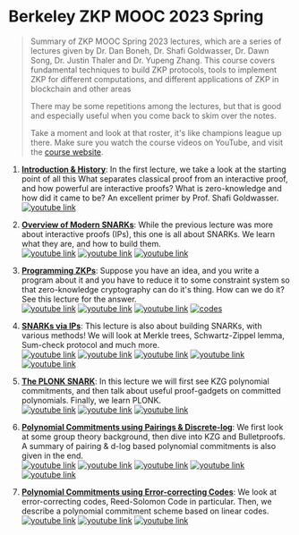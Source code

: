 # Berkeley ZKP MOOC 2023 Spring

> Summary of ZKP MOOC Spring 2023 lectures, which are a series of lectures given by Dr. Dan Boneh, Dr. Shafi Goldwasser, Dr. Dawn Song, Dr. Justin Thaler and Dr. Yupeng Zhang. This course covers fundamental techniques to build ZKP protocols, tools to implement ZKP for different computations, and different applications of ZKP in blockchain and other areas
>
> There may be some repetitions among the lectures, but that is good and especially useful when you come back to skim over the notes.
>
> Take a moment and look at that roster, it's like champions league up there. Make sure you watch the course videos on YouTube, and visit the [course website](https://zk-learning.org/).

1. [**Introduction & History**](./introduction-and-history.md): In the first lecture, we take a look at the starting point of all this What separates classical proof from an interactive proof, and how powerful are interactive proofs? What is zero-knowledge and how did it came to be? An excellent primer by Prof. Shafi Goldwasser. <br/>
   <a href="https://www.youtube.com/watch?v=uchjTIlPzFo"><img src="https://img.shields.io/badge/part%201-gray?style=flat&labelColor=FF0000&logo=Youtube" alt="youtube link"></a>

1. [**Overview of Modern SNARKs**](./overview-of-modern-snark.md): While the previous lecture was more about interactive proofs (IPs), this one is all about SNARKs. We learn what they are, and how to build them. <br/>
   <a href="https://www.youtube.com/watch?v=MUnlR3gMKu0"><img src="https://img.shields.io/badge/part%201-gray?style=flat&labelColor=FF0000&logo=Youtube" alt="youtube link"></a>
   <a href="https://www.youtube.com/watch?v=9XOi_iEtTt8"><img src="https://img.shields.io/badge/part%202-gray?style=flat&labelColor=FF0000&logo=Youtube" alt="youtube link"></a>
   <a href="https://www.youtube.com/watch?v=Sv99taTJJmM"><img src="https://img.shields.io/badge/part%203-gray?style=flat&labelColor=FF0000&logo=Youtube" alt="youtube link"></a>

1. [**Programming ZKPs**](./programming-zkps.md): Suppose you have an idea, and you write a program about it and you have to reduce it to some constraint system so that zero-knowledge cryptography can do it's thing. How can we do it? See this lecture for the answer. <br/>
   <a href="https://www.youtube.com/watch?v=kho-vcQGa0c"><img src="https://img.shields.io/badge/part%201-gray?style=flat&labelColor=FF0000&logo=Youtube" alt="youtube link"></a>
   <a href="https://www.youtube.com/watch?v=guQoS2xSksI"><img src="https://img.shields.io/badge/part%202-gray?style=flat&labelColor=FF0000&logo=Youtube" alt="youtube link"></a>
   <a href="https://www.youtube.com/watch?v=zsDeoXx-miE"><img src="https://img.shields.io/badge/part%203-gray?style=flat&labelColor=FF0000&logo=Youtube" alt="youtube link"></a>
   <a href="https://github.com/rdi-berkeley/zkp-course-lecture3-code"><img src="https://img.shields.io/badge/code-gray?style=flat&labelColor=181717&logo=Github" alt="codes"></a>

1. [**SNARKs via IPs**](./snarks-via-ips.md): This lecture is also about building SNARKs, with various methods! We will look at Merkle trees, Schwartz-Zippel lemma, Sum-check protocol and much more. <br/>
   <a href="https://www.youtube.com/watch?v=7YXVGDtuHrk"><img src="https://img.shields.io/badge/part%201-gray?style=flat&labelColor=FF0000&logo=Youtube" alt="youtube link"></a>
   <a href="https://www.youtube.com/watch?v=lG8tgRuD6Mw"><img src="https://img.shields.io/badge/part%202-gray?style=flat&labelColor=FF0000&logo=Youtube" alt="youtube link"></a>
   <a href="https://www.youtube.com/watch?v=f1geFzZ57xw"><img src="https://img.shields.io/badge/part%203-gray?style=flat&labelColor=FF0000&logo=Youtube" alt="youtube link"></a>
   <a href="https://www.youtube.com/watch?v=Lslwy6O6Ehw"><img src="https://img.shields.io/badge/part%204-gray?style=flat&labelColor=FF0000&logo=Youtube" alt="youtube link"></a>
   <a href="https://www.youtube.com/watch?v=co3uVIQrGgo"><img src="https://img.shields.io/badge/part%205-gray?style=flat&labelColor=FF0000&logo=Youtube" alt="youtube link"></a>

1. [**The PLONK SNARK**](./the-PLONK-snark.md): In this lecture we will first see KZG polynomial commitments, and then talk about useful proof-gadgets on committed polynomials. Finally, we learn PLONK. <br/>
   <a href="https://www.youtube.com/watch?v=tAdLHQVWlUY"><img src="https://img.shields.io/badge/part%201-gray?style=flat&labelColor=FF0000&logo=Youtube" alt="youtube link"></a>
   <a href="https://www.youtube.com/watch?v=LbpPCN-f_XA"><img src="https://img.shields.io/badge/part%202-gray?style=flat&labelColor=FF0000&logo=Youtube" alt="youtube link"></a>
   <a href="https://www.youtube.com/watch?v=nQ4nmbad-eo"><img src="https://img.shields.io/badge/part%203-gray?style=flat&labelColor=FF0000&logo=Youtube" alt="youtube link"></a>

1. [**Polynomial Commitments using Pairings & Discrete-log**](./poly-commits-on-pairings-with-dlog.md): We first look at some group theory background, then dive into KZG and Bulletproofs. A summary of pairing & d-log based polynomial commitments is also given in the end. <br/>
   <a href="https://www.youtube.com/watch?v=HdwMtrXLLWk"><img src="https://img.shields.io/badge/part%201-gray?style=flat&labelColor=FF0000&logo=Youtube" alt="youtube link"></a>
   <a href="https://www.youtube.com/watch?v=xuGQYEvytxk"><img src="https://img.shields.io/badge/part%202-gray?style=flat&labelColor=FF0000&logo=Youtube" alt="youtube link"></a>
   <a href="https://www.youtube.com/watch?v=a9H3tHnSxT4"><img src="https://img.shields.io/badge/part%203-gray?style=flat&labelColor=FF0000&logo=Youtube" alt="youtube link"></a>
   <a href="https://www.youtube.com/watch?v=9MnC8dNK-ic"><img src="https://img.shields.io/badge/part%204-gray?style=flat&labelColor=FF0000&logo=Youtube" alt="youtube link"></a>
   <a href="https://www.youtube.com/watch?v=9J7omEbXj3I"><img src="https://img.shields.io/badge/part%205-gray?style=flat&labelColor=FF0000&logo=Youtube" alt="youtube link"></a>

1. [**Polynomial Commitments using Error-correcting Codes**](./poly-commits-on-error-correcting.md): We look at error-correcting codes, Reed-Solomon Code in particular. Then, we describe a polynomial commitment scheme based on linear codes. <br/>
   <a href="https://www.youtube.com/watch?v=cxtZfAHBTZM"><img src="https://img.shields.io/badge/part%201-gray?style=flat&labelColor=FF0000&logo=Youtube" alt="youtube link"></a>
   <a href="https://www.youtube.com/watch?v=uNdlWjB_wfo"><img src="https://img.shields.io/badge/part%202-gray?style=flat&labelColor=FF0000&logo=Youtube" alt="youtube link"></a>
   <a href="https://www.youtube.com/watch?v=uafDickNRZs"><img src="https://img.shields.io/badge/part%203-gray?style=flat&labelColor=FF0000&logo=Youtube" alt="youtube link"></a>
